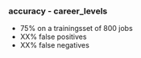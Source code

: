 ### accuracy - career_levels

- 75% on a trainingsset of 800 jobs
- XX% false positives
- XX% false negatives
